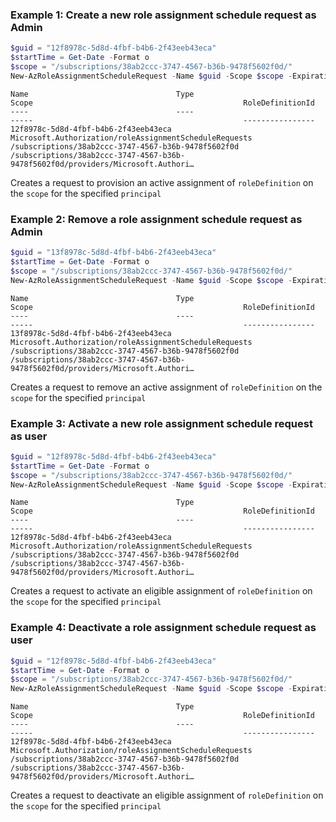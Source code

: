### Example 1: Create a new role assignment schedule request as Admin
```powershell
$guid = "12f8978c-5d8d-4fbf-b4b6-2f43eeb43eca"
$startTime = Get-Date -Format o 
$scope = "/subscriptions/38ab2ccc-3747-4567-b36b-9478f5602f0d/"
New-AzRoleAssignmentScheduleRequest -Name $guid -Scope $scope -ExpirationDuration PT1H -ExpirationType AfterDuration -PrincipalId 5a4bdd72-ab3e-4d8e-ab0f-8dd8917481a2 -RequestType AdminAssign -RoleDefinitionId subscriptions/38ab2ccc-3747-4567-b36b-9478f5602f0d/providers/Microsoft.Authorization/roleDefinitions/acdd72a7-3385-48ef-bd42-f606fba81ae7 -ScheduleInfoStartDateTime $startTime
```

```output
Name                                 Type                                                    Scope                                               RoleDefinitionId
----                                 ----                                                    -----                                               ----------------                                                                 
12f8978c-5d8d-4fbf-b4b6-2f43eeb43eca Microsoft.Authorization/roleAssignmentScheduleRequests /subscriptions/38ab2ccc-3747-4567-b36b-9478f5602f0d /subscriptions/38ab2ccc-3747-4567-b36b-9478f5602f0d/providers/Microsoft.Authori… 
```

Creates a request to provision an active assignment of `roleDefinition` on the `scope` for the specified `principal`

### Example 2: Remove a role assignment schedule request as Admin
```powershell
$guid = "13f8978c-5d8d-4fbf-b4b6-2f43eeb43eca"
$startTime = Get-Date -Format o 
$scope = "/subscriptions/38ab2ccc-3747-4567-b36b-9478f5602f0d/"
New-AzRoleAssignmentScheduleRequest -Name $guid -Scope $scope -ExpirationDuration PT1H -ExpirationType AfterDuration -PrincipalId 5a4bdd72-ab3e-4d8e-ab0f-8dd8917481a2 -RequestType AdminRemove -RoleDefinitionId subscriptions/38ab2ccc-3747-4567-b36b-9478f5602f0d/providers/Microsoft.Authorization/roleDefinitions/acdd72a7-3385-48ef-bd42-f606fba81ae7 -ScheduleInfoStartDateTime $startTime
```

```output
Name                                 Type                                                    Scope                                               RoleDefinitionId
----                                 ----                                                    -----                                               ----------------                                                                 
13f8978c-5d8d-4fbf-b4b6-2f43eeb43eca Microsoft.Authorization/roleAssignmentScheduleRequests /subscriptions/38ab2ccc-3747-4567-b36b-9478f5602f0d /subscriptions/38ab2ccc-3747-4567-b36b-9478f5602f0d/providers/Microsoft.Authori… 
```

Creates a request to remove an active assignment of `roleDefinition` on the `scope` for the specified `principal`

### Example 3: Activate a new role assignment schedule request as user
```powershell
$guid = "12f8978c-5d8d-4fbf-b4b6-2f43eeb43eca"
$startTime = Get-Date -Format o 
$scope = "/subscriptions/38ab2ccc-3747-4567-b36b-9478f5602f0d/"
New-AzRoleAssignmentScheduleRequest -Name $guid -Scope $scope -ExpirationDuration PT1H -ExpirationType AfterDuration -PrincipalId 5a4bdd72-ab3e-4d8e-ab0f-8dd8917481a2 -RequestType SelfActivate -RoleDefinitionId subscriptions/38ab2ccc-3747-4567-b36b-9478f5602f0d/providers/Microsoft.Authorization/roleDefinitions/acdd72a7-3385-48ef-bd42-f606fba81ae7 -ScheduleInfoStartDateTime $startTime
```

```output
Name                                 Type                                                    Scope                                               RoleDefinitionId
----                                 ----                                                    -----                                               ----------------                                                                 
12f8978c-5d8d-4fbf-b4b6-2f43eeb43eca Microsoft.Authorization/roleAssignmentScheduleRequests /subscriptions/38ab2ccc-3747-4567-b36b-9478f5602f0d /subscriptions/38ab2ccc-3747-4567-b36b-9478f5602f0d/providers/Microsoft.Authori… 
```

Creates a request to activate an eligible assignment of `roleDefinition` on the `scope` for the specified `principal`

### Example 4: Deactivate a role assignment schedule request as user
```powershell
$guid = "12f8978c-5d8d-4fbf-b4b6-2f43eeb43eca"
$startTime = Get-Date -Format o 
$scope = "/subscriptions/38ab2ccc-3747-4567-b36b-9478f5602f0d/"
New-AzRoleAssignmentScheduleRequest -Name $guid -Scope $scope -ExpirationDuration PT1H -ExpirationType AfterDuration -PrincipalId 5a4bdd72-ab3e-4d8e-ab0f-8dd8917481a2 -RequestType SelfDeactivate -RoleDefinitionId subscriptions/38ab2ccc-3747-4567-b36b-9478f5602f0d/providers/Microsoft.Authorization/roleDefinitions/acdd72a7-3385-48ef-bd42-f606fba81ae7 -ScheduleInfoStartDateTime $startTime
```

```output
Name                                 Type                                                    Scope                                               RoleDefinitionId
----                                 ----                                                    -----                                               ----------------                                                                 
12f8978c-5d8d-4fbf-b4b6-2f43eeb43eca Microsoft.Authorization/roleAssignmentScheduleRequests /subscriptions/38ab2ccc-3747-4567-b36b-9478f5602f0d /subscriptions/38ab2ccc-3747-4567-b36b-9478f5602f0d/providers/Microsoft.Authori… 
```

Creates a request to deactivate an eligible assignment of `roleDefinition` on the `scope` for the specified `principal`


